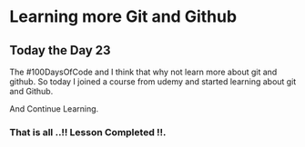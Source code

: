 # Learning more Git and Github

## Today the Day 23

The #100DaysOfCode and I think that why not learn more about git and github. So today I joined a course from udemy and started learning about git and Github.

And Continue Learning.

### That is all ..!! Lesson Completed !!.